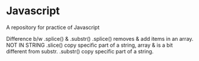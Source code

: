 # Javascript
A repository for practice of Javascript

Difference b/w .splice() & .substr()
.splice() removes & add items in an array. NOT IN STRING
.slice() copy specific part of a string, array & is a bit different from substr.
.substr() copy specific part of a string.